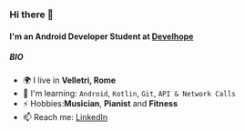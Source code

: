 ### Hi there 👋

#### I'm an Android Developer Student at [Develhope](https://develhope.co/en/)

##### BIO

- 🌍 I live in **Velletri, Rome**
- 🌱 I'm learning: `Android`, `Kotlin`, `Git`, `API & Network Calls`
- ⚡ Hobbies:**Musician**, **Pianist** and **Fitness**
- 📫 Reach me: [LinkedIn](https://www.linkedin.com/in/alessio-dicorato-45a892212/)

<!--
**alessiodicorato/alessiodicorato** is a ✨ _special_ ✨ repository because its `README.md` (this file) appears on your GitHub profile.

Here are some ideas to get you started:

- 🔭 I’m currently working on ...
- 🌱 I’m currently learning ...
- 👯 I’m looking to collaborate on ...
- 🤔 I’m looking for help with ...
- 💬 Ask me about ...
- 📫 How to reach me: ...
- 😄 Pronouns: ...
- ⚡ Fun fact: ...
-->
